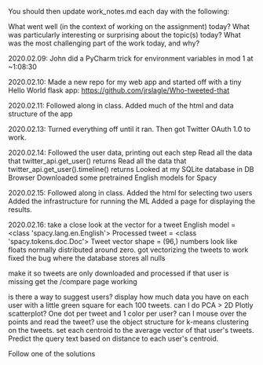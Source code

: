 You should then update work_notes.md each day with the following:

What went well (in the context of working on the assignment) today?
What was particularly interesting or surprising about the topic(s) today?
What was the most challenging part of the work today, and why?

2020.02.09:
John did a PyCharm trick for environment variables in mod 1 at ~1:08:30

2020.02.10:
Made a new repo for my web app and started off with a tiny Hello World flask app:
https://github.com/jrslagle/Who-tweeted-that

2020.02.11:
Followed along in class. Added much of the html and data structure of the app

2020.02.13:
Turned everything off until it ran. Then got Twitter OAuth 1.0 to work.

2020.02.14:
Followed the user data, printing out each step
Read all the data that twitter_api.get_user() returns
Read all the data that twitter_api.get_user().timeline() returns
Looked at my SQLite database in DB Browser
Downloaded some pretrained English models for Spacy

2020.02.15:
Followed along in class.
Added the html for selecting two users
Added the infrastructure for running the ML
Added a page for displaying the results.

2020.02.16:
take a close look at the vector for a tweet
English model = <class 'spacy.lang.en.English'>
Processed tweet = <class 'spacy.tokens.doc.Doc'>
Tweet vector shape = (96,) numbers look like floats normally distributed around zero.
got vectorizing the tweets to work
fixed the bug where the database stores all nulls


make it so tweets are only downloaded and processed if that user is missing
get the /compare page working

is there a way to suggest users?
display how much data you have on each user with a little green square for each 100 tweets.
can I do PCA > 2D Plotly scatterplot? One dot per tweet and 1 color per user?
  can I mouse over the points and read the tweet?
use the object structure for k-means clustering on the tweets. set each centroid to the average vector of that user's tweets. Predict the query text based on distance to each user's centroid.


Follow one of the solutions


